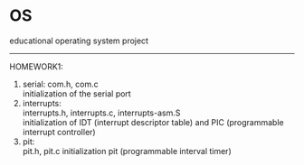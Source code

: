 # OS
educational operating system project

---

HOMEWORK1:
  1. serial:
        com.h, com.c  
        initialization of the serial port  
  2. interrupts:   
        interrupts.h, interrupts.c, interrupts-asm.S  
        initialization of IDT (interrupt descriptor table) and PIC (programmable interrupt controller)  
  3. pit:  
        pit.h, pit.c
        initialization pit (programmable interval timer)  
